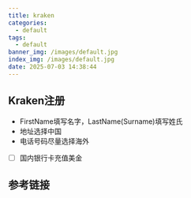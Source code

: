 ```yaml
---
title: kraken
categories:
  - default
tags:
  - default
banner_img: /images/default.jpg
index_img: /images/default.jpg
date: 2025-07-03 14:38:44
---
```


## Kraken注册
- FirstName填写名字，LastName(Surname)填写姓氏
- 地址选择中国
- 电话号码尽量选择海外
- [ ] 国内银行卡充值美金

## 参考链接
[^1]: [加密货币安全出金？用Kraken海妖交易所！Kraken如何注册？OKX如何提币至Kraken？Kraken如何汇款到Myfin？](https://www.youtube.com/watch?v=zzZe0ImBGic)
